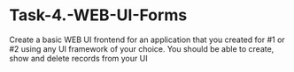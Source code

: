 # Task-4.-WEB-UI-Forms
Create a basic WEB UI frontend for an application that you created for #1 or #2 using any UI framework of your choice. You should be able to create, show and delete records from your UI
